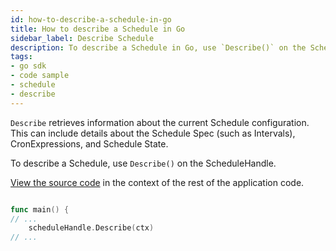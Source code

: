 ```yaml
---
id: how-to-describe-a-schedule-in-go
title: How to describe a Schedule in Go
sidebar_label: Describe Schedule
description: To describe a Schedule in Go, use `Describe()` on the ScheduleHandle.
tags:
- go sdk
- code sample
- schedule
- describe
---
```


<!-- DO NOT EDIT THIS FILE DIRECTLY.
THIS FILE IS GENERATED from https://github.com/temporalio/documentation/blob/main/sample-apps/go/features/schedules/describe/main.go. -->

`Describe` retrieves information about the current Schedule configuration.
This can include details about the Schedule Spec (such as Intervals), CronExpressions, and Schedule State.

To describe a Schedule, use `Describe()` on the ScheduleHandle.

<div class="copycode-notice-container"><a href="https://github.com/temporalio/documentation/blob/main/sample-apps/go/features/schedules/describe/main.go">View the source code</a> in the context of the rest of the application code.</div>

```go

func main() {
// ...
	scheduleHandle.Describe(ctx)
// ...
```

